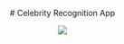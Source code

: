 <p style="text-align: center;">
# Celebrity Recognition App
<p>
<div align="center">
<img src="https://dmitrii-frolov.com/static/celebrec-ead71ccd3592f210e6604e274379889d.gif" />
</div>
